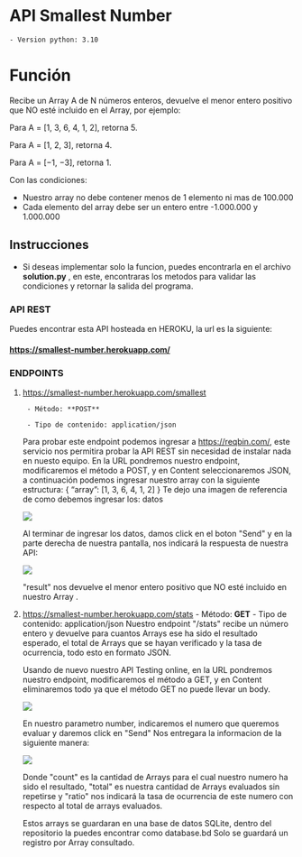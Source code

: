 # API Smallest Number
	- Version python: 3.10

# Función
Recibe un Array A de N números enteros, devuelve el menor entero positivo que NO esté incluido en el Array, por ejemplo:

Para A = [1, 3, 6, 4, 1, 2], retorna 5.

Para A = [1, 2, 3], retorna 4.

Para A = [−1, −3], retorna 1.

Con las condiciones:
- Nuestro array no debe contener menos de 1 elemento ni mas de 100.000
- Cada elemento del array debe ser un entero entre -1.000.000 y 1.000.000
## Instrucciones
- Si deseas implementar solo la funcion, puedes encontrarla en el archivo **solution.py** , en este, encontraras los metodos para validar las condiciones y retornar la salida del programa.
### API REST
Puedes encontrar esta API hosteada en HEROKU, la url es la siguiente:
#### https://smallest-number.herokuapp.com/
### ENDPOINTS
1. https://smallest-number.herokuapp.com/smallest

		- Método: **POST**
		
		- Tipo de contenido: application/json 
		
	Para probar este endpoint podemos ingresar a https://reqbin.com/, este servicio nos permitira probar la API REST sin necesidad de instalar nada en nuesto equipo. 
	En la URL pondremos nuestro endpoint, modificaremos el método a POST, y en Content seleccionaremos JSON, a continuación podemos ingresar nuestro array con la siguiente estructura:
			{
			“array”: [1, 3, 6, 4, 1, 2]
			}
	Te dejo una imagen de referencia de como debemos ingresar los: datos

	![](https://i.ibb.co/Hr2M98K/test-fastapi-online-post.png)

	Al terminar de ingresar los datos, damos click en el boton "Send" y en la parte derecha de nuestra pantalla, nos indicará la respuesta de nuestra API:

	![](https://i.ibb.co/n0zBnFw/test-fastapi-online-post-result.png)

	"result" nos devuelve el menor entero positivo que NO esté incluido en nuestro Array .

2.  https://smallest-number.herokuapp.com/stats
		- Método: **GET**
		- Tipo de contenido: application/json 
	Nuestro endpoint "/stats" recibe un número entero y devuelve para cuantos Arrays ese ha sido el resultado esperado, el total de Arrays que se hayan verificado y la tasa de ocurrencia, todo esto en formato JSON.
	
	Usando de nuevo nuestro API Testing online, en la URL pondremos nuestro endpoint, modificaremos el método a GET, y en Content eliminaremos todo ya que el método GET no puede llevar un body.

	![](https://i.ibb.co/4JQfmst/test-fastapi-online-get.png)
    
	En nuestro parametro number, indicaremos el numero que queremos evaluar y daremos click en "Send"
	Nos entregara la informacion de la siguiente manera:
	
	![](https://i.ibb.co/rdRzD4f/test-fastapi-online-get-result.png)
	
	Donde "count" es la cantidad de Arrays para el cual nuestro numero ha sido el resultado, "total" es nuestra cantidad de Arrays evaluados sin repetirse y "ratio" nos indicará la tasa de ocurrencia de este numero con respecto al total de arrays evaluados.
	
	Estos arrays se guardaran en una base de datos SQLite, dentro del repositorio la puedes encontrar como database.bd
	Solo se guardará un registro por Array consultado.
